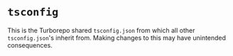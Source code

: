 # `tsconfig`

This is the Turborepo shared `tsconfig.json` from which all other `tsconfig.json`'s inherit from. Making changes to this may have unintended consequences.
